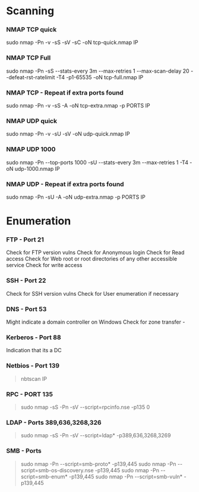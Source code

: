 # Scanning 
### NMAP TCP quick 

sudo nmap -Pn -v -sS -sV -sC -oN tcp-quick.nmap IP

### NMAP TCP Full 

sudo nmap -Pn -sS --stats-every 3m --max-retries 1 --max-scan-delay 20 --defeat-rst-ratelimit -T4 -p1-65535 -oN tcp-full.nmap IP 

### NMAP TCP - Repeat if extra ports found 

sudo nmap -Pn -v -sS -A -oN tcp-extra.nmap -p PORTS IP 

### NMAP UDP quick 

sudo nmap -Pn -v -sU -sV -oN udp-quick.nmap IP

### NMAP UDP 1000 

sudo nmap -Pn --top-ports 1000 -sU --stats-every 3m --max-retries 1 -T4 -oN udp-1000.nmap IP

### NMAP UDP - Repeat if extra ports found 

sudo nmap -Pn -sU -A -oN udp-extra.nmap -p PORTS IP 

# Enumeration 

### FTP - Port 21 
Check for FTP version vulns
Check for Anonymous login 
Check for Read access
Check for Web root or root directories of any other accessible service 
Check for write access 

### SSH - Port 22 
Check for SSH version vulns
Check for User enumeration if necessary 

### DNS - Port 53 
Might indicate a domain controller on Windows 
Check for zone transfer - 

### Kerberos - Port 88 
Indication that its a DC 

### Netbios - Port 139 
> nbtscan IP 

### RPC - PORT 135 
> sudo nmap -sS -Pn -sV --script=rpcinfo.nse -p135 0 

### LDAP - Ports 389,636,3268,326
> sudo nmap -sS -Pn -sV --script=ldap* -p389,636,3268,3269  

### SMB - Ports 
> sudo nmap -Pn --script=smb-proto* -p139,445 
> sudo nmap -Pn --script=smb-os-discovery.nse -p139,445
> sudo nmap -Pn --script=smb-enum* -p139,445
> sudo nmap -Pn --script=smb-vuln* -p139,445
